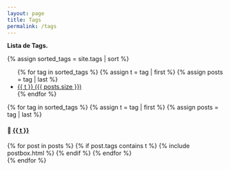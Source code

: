 ```yaml
---
layout: page
title: Tags
permalink: /tags
---
```


**Lista de Tags.**

{% assign sorted_tags = site.tags | sort %}
<ul class="tag-box">
	{% for tag in sorted_tags %}
		{% assign t = tag | first %}
		{% assign posts = tag | last %}
		<li><a href="#{{ t }}">{{ t }} <span class="size">({{ posts.size }})</span></a></li>
	{% endfor %}
</ul>

{% for tag in sorted_tags %}
  {% assign t = tag | first %}
  {% assign posts = tag | last %}

  <h4 class="mt-5 mb-neg-30" id="{{ t }}">🎈 <u>{{ t }}</u></h4>
  <div class="blog-grid-container">
    {% for post in posts %}
      {% if post.tags contains t %}
        {% include postbox.html %}
      {% endif %}
    {% endfor %}
  </div>
{% endfor %}

